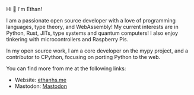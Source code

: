 Hi 👋 I'm Ethan!

I am a passionate open source developer with a love of programming languages, type theory, and WebAssembly! My current interests are in Python, Rust, JITs, type systems and quantum computers! I also enjoy tinkering with microcontrollers and Raspberry Pis.

In my open source work, I am a core developer on the mypy project, and a contributor to CPython, focusing on porting Python to the web.

You can find more from me at the following links:

 - Website: [ethanhs.me](https://ethanhs.me)
 - Mastodon: <a rel="me" href="https://hachyderm.io/@ethantyping">Mastodon</a>
 
